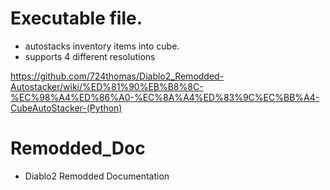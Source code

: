 # Executable file.
- autostacks inventory items into cube.
- supports 4 different resolutions

https://github.com/724thomas/Diablo2_Remodded-Autostacker/wiki/%ED%81%90%EB%B8%8C-%EC%98%A4%ED%86%A0-%EC%8A%A4%ED%83%9C%EC%BB%A4-CubeAutoStacker-(Python)

# Remodded_Doc
- Diablo2 Remodded Documentation

